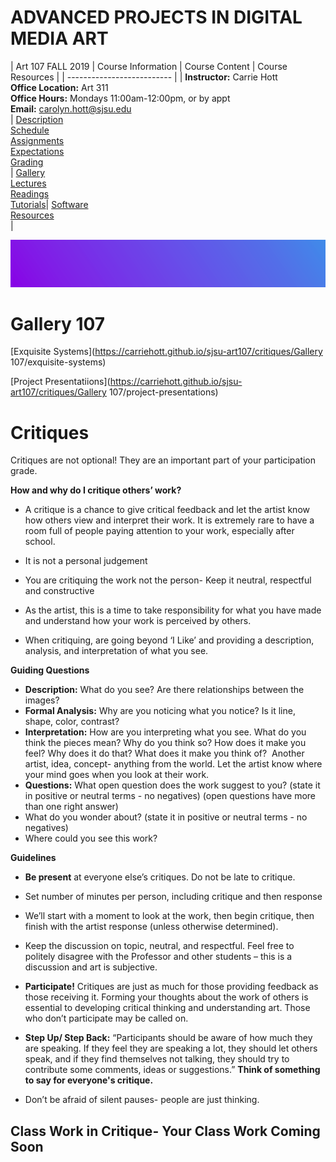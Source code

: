 # **ADVANCED PROJECTS IN DIGITAL MEDIA ART**

|  Art 107 FALL 2019  | Course Information  | Course Content | Course Resources |
| -------------------------- |
| **Instructor:** Carrie Hott <br> **Office Location:** Art 311 <br> **Office Hours:** Mondays 11:00am-12:00pm, or by appt <br> **Email:** carolyn.hott@sjsu.edu <br> | [Description](https://carriehott.github.io/sjsu-art107/#course-description) <br>  [Schedule](https://carriehott.github.io/sjsu-art107/schedule) <br> [Assignments](https://carriehott.github.io/sjsu-art107/assignments)<br>  [Expectations](https://carriehott.github.io/sjsu-art107/#course-expectations) <br>[Grading](https://carriehott.github.io/sjsu-art107/grading)<br>| [Gallery](https://carriehott.github.io/sjsu-art107/critiques)<br> [Lectures](https://carriehott.github.io/sjsu-art107/lectures)<br> [Readings](https://carriehott.github.io/sjsu-art107/readings) <br> [Tutorials](https://carriehott.github.io/sjsu-art107/tutorials)| [Software](https://carriehott.github.io/sjsu-art107/programs) <br> [Resources](https://carriehott.github.io/sjsu-art107/resources) <br>|

![DIGITAL MEDIA ART](images/gradient_5.png)

# Gallery 107

[Exquisite Systems](https://carriehott.github.io/sjsu-art107/critiques/Gallery 107/exquisite-systems)

[Project Presentatiions](https://carriehott.github.io/sjsu-art107/critiques/Gallery 107/project-presentations)


# Critiques
Critiques are not optional! They are an important part of your participation grade.

**How and why do I critique others’ work?**

* A critique is a chance to give critical feedback and let the artist know how others view and interpret their work. It is extremely rare to have a room full of people paying attention to your work, especially after school.


* It is not a personal judgement

* You are critiquing the work not the person- Keep it neutral, respectful and constructive

* As the artist, this is a time to take responsibility for what you have made and understand how your work is perceived by others.

* When critiquing, are going beyond ‘I Like’ and providing a description, analysis, and interpretation of what you see.

**Guiding Questions** <br>
* **Description:** What do you see? Are there relationships between the images?
* **Formal Analysis:** Why are you noticing what you notice? Is it line, shape, color, contrast? <br>
* **Interpretation:** How are you interpreting what you see. What do you think the pieces mean? Why do you think so? How does it make you feel? Why does it do that? What does it make you think of?  Another artist, idea, concept- anything from the world. Let the artist know where your mind goes when you look at their work.<br>
* **Questions:** What open question does the work suggest to you? (state it in positive or neutral terms - no negatives) (open questions have more than one right answer) <br>
* What do you wonder about? (state it in positive or neutral terms - no negatives)<br>
* Where could you see this work?  <br>

**Guidelines**

* **Be present** at everyone else’s critiques. Do not be late to critique.

* Set number of minutes per person, including critique and then response

* We’ll start with a moment to look at the work, then begin critique, then finish with the artist response (unless otherwise determined).

* Keep the discussion on topic, neutral, and respectful. Feel free to politely disagree with the Professor and other students – this is a discussion and art is subjective.


* **Participate!** Critiques are just as much for those providing feedback as those receiving it. Forming your thoughts about the work of others is essential to developing critical thinking and understanding art. Those who don’t participate may be called on.

* **Step Up/ Step Back:** “Participants should be aware of how much they are speaking. If they feel they are speaking a lot, they should let others speak, and if they find themselves not talking, they should try to contribute some comments, ideas or suggestions.” **Think of something to say for everyone's critique.**

* Don’t be afraid of silent pauses- people are just thinking.


## Class Work in Critique- Your Class Work Coming Soon
